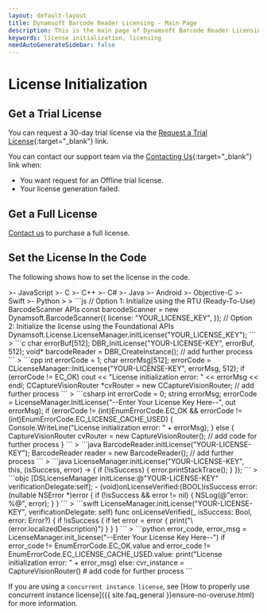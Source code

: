 ```yaml
---
layout: default-layout
title: Dynamsoft Barcode Reader Licensing - Main Page
description: This is the main page of Dynamsoft Barcode Reader Licensing.
keywords: license initialization, licensing
needAutoGenerateSidebar: false
---
```


# License Initialization

## Get a Trial License

You can request a 30-day trial license via the [Request a Trial License](https://www.dynamsoft.com/customer/license/trialLicense?product=dbr&utm_source=docs){:target="_blank"} link.

You can contact our support team via the [Contacting Us](https://www.dynamsoft.com/contact/){:target="_blank"} link when:

- You want request for an Offline trial license.
- Your license generation failed.

## Get a Full License

<a href="https://www.dynamsoft.com/company/contact" target="_blank">Contact us</a> to purchase a full license.

## Set the License In the Code

The following shows how to set the license in the code.

<div class="sample-code-prefix template2"></div>
   >- JavaScript
   >- C
   >- C++
   >- C#
   >- Java
   >- Android
   >- Objective-C
   >- Swift
   >- Python
   >
> 
```js
// Option 1: Initialize using the RTU (Ready-To-Use) BarcodeScanner APIs
const barcodeScanner = new Dynamsoft.BarcodeScanner({
  license: "YOUR_LICENSE_KEY",
});
// Option 2: Initialize the license using the Foundational APIs
Dynamsoft.License.LicenseManager.initLicense("YOUR_LICENSE_KEY");
```
> 
```c
  char errorBuf[512];
  DBR_InitLicense("YOUR-LICENSE-KEY", errorBuf, 512);
  void* barcodeReader = DBR_CreateInstance();
  // add further process
```
>
```cpp
    int errorCode = 1;
    char errorMsg[512];
    errorCode = CLicenseManager::InitLicense("YOUR-LICENSE-KEY", errorMsg, 512);
    if (errorCode != EC_OK)
        cout << "License initialization error: " << errorMsg << endl;
    CCaptureVisionRouter *cvRouter = new CCaptureVisionRouter;
    // add further process
```
>
```csharp
  int errorCode = 0;
  string errorMsg;
  errorCode = LicenseManager.InitLicense("--Enter Your License Key Here--", out errorMsg);
  if (errorCode != (int)EnumErrorCode.EC_OK && errorCode != (int)EnumErrorCode.EC_LICENSE_CACHE_USED)
  {
      Console.WriteLine("License initialization error: " + errorMsg);
  }
  else
  {
      CaptureVisionRouter cvRouter = new CaptureVisionRouter();
      // add code for further process
  }
```
>
```java
  BarcodeReader.initLicense("YOUR-LICENSE-KEY");
  BarcodeReader reader = new BarcodeReader();
  // add further process
```
>
```java
LicenseManager.initLicense("YOUR-LICENSE-KEY", this, (isSuccess, error) -> {
   if (!isSuccess) {
          error.printStackTrace();
   }
});
```
>
```objc
[DSLicenseManager initLicense:@"YOUR-LICENSE-KEY" verificationDelegate:self];
- (void)onLicenseVerified:(BOOL)isSuccess error:(nullable NSError *)error {
    if (!isSuccess && error != nil) {
        NSLog(@"error: %@", error);
    }
}
```
>
```swift
LicenseManager.initLicense("YOUR-LICENSE-KEY", verificationDelegate: self)
func onLicenseVerified(_ isSuccess: Bool, error: Error?) {
   if !isSuccess {
          if let error = error {
             print("\(error.localizedDescription)")
          }
   }
}
```
>
```python
error_code, error_msg = LicenseManager.init_license("--Enter Your License Key Here--")
if error_code != EnumErrorCode.EC_OK.value and error_code != EnumErrorCode.EC_LICENSE_CACHE_USED.value:
    print("License initialization error: " + error_msg)
else:
    cvr_instance = CaptureVisionRouter()
    # add code for further process
```

If you are using a `concurrent instance license`, see [How to properly use concurrent instance license]({{ site.faq_general }}ensure-no-overuse.html) for more information.

